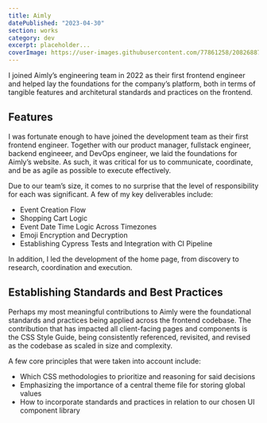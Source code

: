 ```yaml
---
title: Aimly
datePublished: "2023-04-30"
section: works
category: dev
excerpt: placeholder...
coverImage: https://user-images.githubusercontent.com/77861258/208268870-cb48a2a4-b28d-49ac-a6ba-8d26b1dabe9b.png
---
```


I joined Aimly’s engineering team in 2022 as their first frontend engineer and helped lay the foundations for the company’s platform, both in terms of tangible features and architetural standards and practices on the frontend.

## Features

I was fortunate enough to have joined the development team as their first frontend engineer. Together with our product manager, fullstack engineer, backend engineeer, and DevOps engineer, we laid the foundations for Aimly’s website. As such, it was critical for us to communicate, coordinate, and be as agile as possible to execute effectively.

Due to our team’s size, it comes to no surprise that the level of responsibility for each was significant. A few of my key deliverables include:

- Event Creation Flow
- Shopping Cart Logic
- Event Date Time Logic Across Timezones
- Emoji Encryption and Decryption
- Establishing Cypress Tests and Integration with CI Pipeline

In addition, I led the development of the home page, from discovery to research, coordination and execution.

## Establishing Standards and Best Practices

Perhaps my most meaningful contributions to Aimly were the foundational standards and practices being applied across the frontend codebase. The contribution that has impacted all client-facing pages and components is the CSS Style Guide, being consistently referenced, revisited, and revised as the codebase as scaled in size and complexity.

A few core principles that were taken into account include:

- Which CSS methodologies to prioritize and reasoning for said decisions
- Emphasizing the importance of a central theme file for storing global values
- How to incorporate standards and practices in relation to our chosen UI component library
